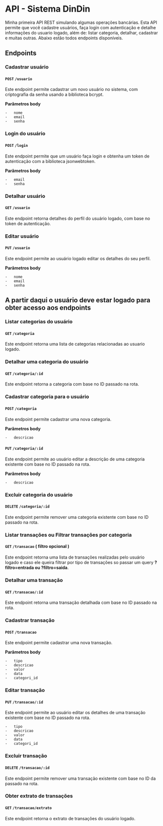 # API - Sistema DinDin
Minha primeira API REST simulando algumas operações bancárias. Esta API permite que você cadastre usuários, faça login com autenticação e detalhe informações do usuario logado, além de: listar categoria, detalhar,
cadastrar e muitas outras. Abaixo estão todos endpoints disponíveis.

## **Endpoints**

### **Cadastrar usuário**

#### `POST` `/usuario`

Este endpoint permite cadastrar um novo usuário no sistema, com criptografia da senha usando a biblioteca bcrypt.

**Parâmetros body**

    -   nome
    -   email
    -   senha

### **Login do usuário**

#### `POST` `/login`

Este endpoint permite que um usuário faça login e obtenha um token de autenticação com a biblioteca jsonwebtoken.

**Parâmetros body**

    -   email
    -   senha


### **Detalhar usuário**

#### `GET` `/usuario`

Este endpoint retorna detalhes do perfil do usuário logado, com base no token de autenticação.

### **Editar usuário**

#### `PUT` `/usuario`

Este endpoint permite ao usuário logado editar os detalhes do seu perfil.

**Parâmetros body**

    -   nome
    -   email
    -   senha
## A partir daqui o usuário deve estar logado para obter acesso aos endpoints

### **Listar categorias do usuário**

#### `GET` `/categoria`

Este endpoint retorna uma lista de categorias relacionadas ao usuario logado.

### **Detalhar uma categoria do usuário**

#### `GET` `/categoria/:id`

Este endpoint retorna a categoria com base no ID passado na rota.

### **Cadastrar categoria para o usuário**

#### `POST` `/categoria`

Este endpoint permite cadastrar uma nova categoria.

**Parâmetros body**

    -   descricao

#### `PUT` `/categoria/:id`

Este endpoint permite ao usuário editar a descrição de uma categoria existente com base no ID passado na rota.

**Parâmetros body**

    -   descricao

### **Excluir categoria do usuário**

#### `DELETE` `/categoria/:id`

Este endpoint permite remover uma categoria existente com base no ID passado na rota.

### **Listar transações ou Filtrar transações por categoria**

#### `GET` `/transacao`  ( filtro opcional )

Este endpoint retorna uma lista de transações realizadas pelo usuário logado e caso ele queira filtrar por tipo de transações so passar um query **?filtro=entrada ou ?filtro=saida**.

### **Detalhar uma transação**

#### `GET` `/transacao/:id`

Este endpoint retorna uma transação detalhada com base no ID passado na rota.

### **Cadastrar transação**

#### `POST` `/transacao`

Este endpoint permite cadastrar uma nova transação.

**Parâmetros body**

    -   tipo
    -   descricao
    -   valor
    -   data
    -   categori_id

### **Editar transação**

#### `PUT` `/transacao/:id`

Este endpoint permite ao usuário editar os detalhes de uma transação existente com base no ID passado na rota.

    -   tipo
    -   descricao
    -   valor
    -   data
    -   categori_id

### **Excluir transação**

#### `DELETE` `/transacao/:id`

Este endpoint permite remover uma transação existente com base no ID da passado na rota.

### **Obter extrato de transações**

#### `GET` `/transacao/extrato`

Este endpoint retorna o extrato de transações do usuário logado.

##  
